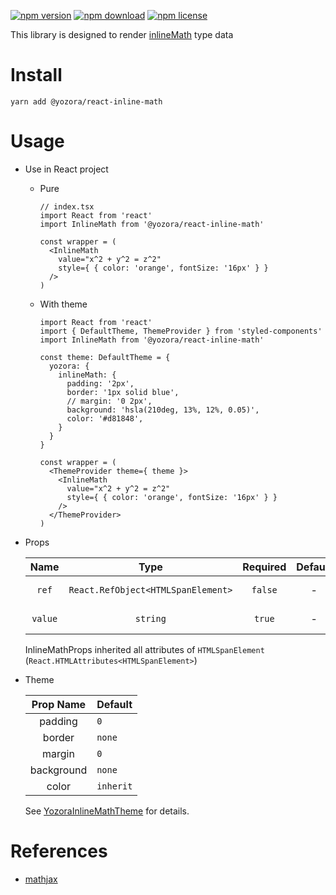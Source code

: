 [![npm version](https://img.shields.io/npm/v/@yozora/react-inline-math.svg)](https://www.npmjs.com/package/@yozora/react-inline-math)
[![npm download](https://img.shields.io/npm/dm/@yozora/react-inline-math.svg)](https://www.npmjs.com/package/@yozora/react-inline-math)
[![npm license](https://img.shields.io/npm/l/@yozora/react-inline-math.svg)](https://www.npmjs.com/package/@yozora/react-inline-math)


This library is designed to render [inlineMath][mathjax] type data


# Install

  ```shell
  yarn add @yozora/react-inline-math
  ```

# Usage
  * Use in React project

    - Pure

      ```tsx
      // index.tsx
      import React from 'react'
      import InlineMath from '@yozora/react-inline-math'

      const wrapper = (
        <InlineMath
          value="x^2 + y^2 = z^2"
          style={ { color: 'orange', fontSize: '16px' } }
        />
      )
      ```

    - With theme

      ```tsx
      import React from 'react'
      import { DefaultTheme, ThemeProvider } from 'styled-components'
      import InlineMath from '@yozora/react-inline-math'

      const theme: DefaultTheme = {
        yozora: {
          inlineMath: {
            padding: '2px',
            border: '1px solid blue',
            // margin: '0 2px',
            background: 'hsla(210deg, 13%, 12%, 0.05)',
            color: '#d81848',
          }
        }
      }

      const wrapper = (
        <ThemeProvider theme={ theme }>
          <InlineMath
            value="x^2 + y^2 = z^2"
            style={ { color: 'orange', fontSize: '16px' } }
          />
        </ThemeProvider>
      )
      ```

  * Props

     Name     | Type                                | Required  | Default | Description
    :--------:|:-----------------------------------:|:---------:|:-------:|:-------------
     `ref`    | `React.RefObject<HTMLSpanElement>`  | `false`   | -       | Forwarded ref callback
     `value`  | `string`                            | `true`    | -       | InlineMath content

    InlineMathProps inherited all attributes of `HTMLSpanElement` (`React.HTMLAttributes<HTMLSpanElement>`)

  * Theme

     Prop Name    | Default
    :------------:|:--------------
     padding      | `0`
     border       | `none`
     margin       | `0`
     background   | `none`
     color        | `inherit`

    See [YozoraInlineMathTheme][] for details.


# References

  - [mathjax][]


[mathjax]: https://www.mathjax.org/
[YozoraInlineMathTheme]: (https://github.com/guanghechen/yozora-react/blob/master/packages/inline-math/src/theme.ts)

